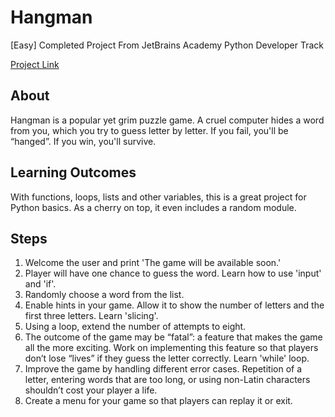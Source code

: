 # Hangman

[Easy] Completed Project From JetBrains Academy Python Developer Track

[Project Link](https://hyperskill.org/projects/69)

## About
Hangman is a popular yet grim puzzle game. A cruel computer hides a word from you, which you try to guess letter by letter. If you fail, you'll be “hanged”. If you win, you'll survive.

## Learning Outcomes
With functions, loops, lists and other variables, this is a great project for Python basics. As a cherry on top, it even includes a random module.

## Steps
1. Welcome the user and print 'The game will be available soon.'
2. Player will have one chance to guess the word. Learn how to use 'input' and 'if'.
3. Randomly choose a word from the list.
4. Enable hints in your game. Allow it to show the number of letters and the first three letters. Learn 'slicing'.
5. Using a loop, extend the number of attempts to eight. 
6. The outcome of the game may be “fatal”: a feature that makes the game all the more exciting. Work on implementing this feature so that players don’t lose “lives” if they guess the letter correctly. Learn 'while' loop.
7. Improve the game by handling different error cases. Repetition of a letter, entering words that are too long, or using non-Latin characters shouldn’t cost your player a life.
8. Create a menu for your game so that players can replay it or exit.
